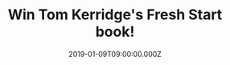 ---
campaign-uuid: "c-277f4b0f-d6d2-4da4-9e95-6008e4808349"
type: "Competition"
category: "Gifts"
date: "2019-01-09T09:00:00.000Z"
end-date: "2019-02-09T23:59:00.000Z"
disable-form: false
is_promoted: false
has_entry_page: true
title: "Win Tom Kerridge's Fresh Start book!"
competition-description: "<p>New year, new you! We have the book that will help you\
  \ to reach one of your 2019 goals, eat healthier: Tom Kerridge’s Fresh start book!\
  \ Fresh Start is not a diet book, but it is about taking control. If you cook from\
  \ scratch, you know exactly what is going into your food and can take responsibility\
  \ for everything that you and your family eat. And with Tom's guidance, you know\
  \ it will taste amazing too! Including more than 100 delicious recipes for breakfast,\
  \ quick and easy meals, lighter dishes, veggie suppers, batch cooking, weekend feasts\
  \ and sweet treats.</p>\n<p> Want it? Click below for a chance to win it!</p>\n"
hero-header: "Win Tom Kerridge's Fresh Start book!"
terms-confirmation: "N/A"
banner-img: "https://assets.expresslyapp.com/asset-a6ee8f32-d4ea-4381-bc46-68f24f9b89bf.jpg"
logo-left-href: "http://club.expressly.io"
logo-left-image: "https://assets.expresslyapp.com/asset-4a99037c-404f-4df6-84a8-f602f9a5ba7c.jpg"
logo-left-title: "Expressly Club"
bg-image-hero: "https://assets.expresslyapp.com/asset-4e18bc83-b0f8-406d-a94f-97cc74326e09.jpg"
bg-image-first: "https://assets.expresslyapp.com/asset-992c9654-66fa-4322-83a9-c492ef237ada.jpg"
section1-content: "<p>Tom Kerridge is a professional English chef who has worked mainly\
  \ in the United Kingdom. He has since worked at a variety of British restaurants,\
  \ including the Michelin-starred Rhodes in the Square and Adlards. With his wife\
  \ Beth, he opened the gastropub The Hand & Flowers in 2005 and within a year gained\
  \ his first Michelin star. In the 2012 list, he won a second Michelin star, the\
  \ first time a pub had done so. As a chef he has appeared on the Great British Menu,\
  \ MasterChef and Saturday Kitchen. Since 2015, he has presented Food and Drink on\
  \ BBC Two.</p> \n<p>In his brand new book Fresh Start, Tom Kerridge shows you how\
  \ to be the boss in the kitchen and eat well every day, thanks to more than 100\
  \ brilliant recipes to give you and your family a fresh start. Recycle that takeaway\
  \ menu, step away from the microwave and make the most of the amazing British produce\
  \ with some real home-cooked food from Tom's BBC TV series!</p>\n<p>Enter the form\
  \ below for a chance to win this incredible book now. Tom is the perfect person\
  \ to kick us into a fresh start this new year!</p>\n"
entry-title: "Win Tom Kerridge's Fresh Start book!"
entry-content: "<p>Enter the draw to win Tom Kerridge's Fresh Start book by completing\
  \ the form below before 23:59 on 9th of February 2019.</p>\n"
has-winner: true
winner-title: "CONGRATULATIONS to Chris M. who won the best book ever from Tom Kerridge!"
winner-banner: "https://assets.expresslyapp.com/asset-e3d4d9bb-e1bc-4029-b890-d526b12bef7b.jpg"
prize-description: "Tom Kerridge's Fresh Start book."
special-conditions: "Multiple entries are allowed up to one every day."
country-restrictions:
- "GB"
---